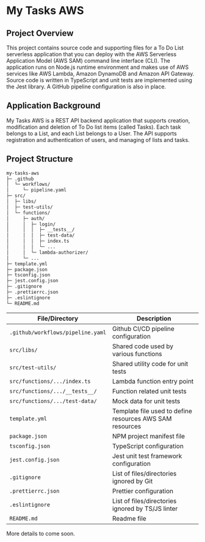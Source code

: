# My Tasks AWS

## Project Overview

This project contains source code and supporting files for a To Do List serverless application that you can deploy with the AWS Serverless Application Model (AWS SAM) command line interface (CLI). The application runs on Node.js runtime environment and makes use of AWS services like AWS Lambda, Amazon DynamoDB and Amazon API Gateway. Source code is written in TypeScript and unit tests are implemented using the Jest library. A GitHub pipeline configuration is also in place.

## Application Background

My Tasks AWS is a REST API backend application that supports creation, modification and deletion of To Do list items (called Tasks). Each task belongs to a List, and each List belongs to a User. The API supports registration and authentication of users, and managing of lists and tasks. 

## Project Structure

```txt
my-tasks-aws
├─ .github
│  └─ workflows/
│     └─ pipeline.yaml
├─ src/
│  ├─ libs/
│  ├─ test-utils/
│  └─ functions/
│     ├─ auth/
│     │  ├─ login/
│     │  │  ├─ __tests__/
│     │  │  ├─ test-data/
│     │  │  ├─ index.ts
│     │  │  └─ ...
│     │  └─ lambda-authorizer/
│     └─ ...
├─ template.yml
├─ package.json
├─ tsconfig.json
├─ jest.config.json
├─ .gitignore
├─ .prettierrc.json
├─ .eslintignore
└─ README.md
```

File/Directory                    | Description
----------------------------------|-------------
`.github/workflows/pipeline.yaml` | Github CI/CD pipeline configuration
`src/libs/`                       | Shared code used by various functions
`src/test-utils/`                 | Shared utility code for unit tests
`src/functions/.../index.ts`      | Lambda function entry point
`src/functions/.../__tests__/`    | Function related unit tests
`src/functions/.../test-data/`    | Mock data for unit tests
`template.yml `                   | Template file used to define resources AWS SAM resources
`package.json`                    | NPM project manifest file
`tsconfig.json`                   | TypeScript configuration
`jest.config.json`                | Jest unit test framework configuration
`.gitignore`                      | List of files/directories ignored by Git
`.prettierrc.json`                | Prettier configuration
`.eslintignore`                   | List of files/directories ignored by TS/JS linter
`README.md`                       | Readme file


More details to come soon.

